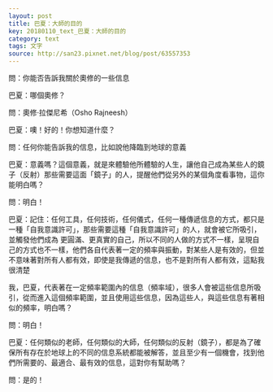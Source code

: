 ```yaml
---
layout: post
title: 巴夏：大師的目的
key: 20180110_text_巴夏：大師的目的
category: text
tags: 文字
source: http://san23.pixnet.net/blog/post/63557353
---
```



問：你能否告訴我關於奧修的一些信息

巴夏：哪個奧修？

問：奧修·拉傑尼希（Osho Rajneesh）

巴夏：噢！好的！你想知道什麼？

問：任何你能告訴我的信息，比如說他降臨到地球的意義

巴夏：意義嗎？這個意義，就是來體驗他所體驗的人生，讓他自己成為某些人的鏡子（反射）那些需要這面「鏡子」的人，提醒他們從另外的某個角度看事物，這你能明白嗎？

問：明白！

巴夏：記住：任何工具，任何技術，任何儀式，任何一種傳遞信息的方式，都只是一種「自我意識許可」，那些需要這種「自我意識許可」的人，就會被它所吸引，並觸發他們成為 更圓滿、更真實的自己，所以不同的人做的方式不一樣，呈現自己的方式也不一樣，他們各自代表著一定的頻率與振動，對某些人是有效的，但並不意味著對所有人都有效，即使是我傳遞的信息，也不是對所有人都有效，這點我很清楚

我，巴夏，代表著在一定頻率範圍內的信息（頻率域），很多人會被這些信息所吸引，從而進入這個頻率範圍，並且使用這些信息，因為這些人，與這些信息有著相似的頻率，明白嗎？

問：明白！

巴夏：任何類似的老師，任何類似的大師，任何類似的反射（鏡子），都是為了確保所有存在於地球上的不同的信息系統都能被解答，並且至少有一個機會，找到他們所需要的、最適合、最有效的信息，這對你有幫助嗎？

問：是的！
